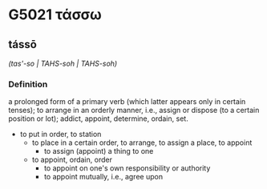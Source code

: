 # G5021 τάσσω

## tássō

_(tas'-so | TAHS-soh | TAHS-soh)_

### Definition

a prolonged form of a primary verb (which latter appears only in certain tenses); to arrange in an orderly manner, i.e., assign or dispose (to a certain position or lot); addict, appoint, determine, ordain, set.

- to put in order, to station
  - to place in a certain order, to arrange, to assign a place, to appoint
    - to assign (appoint) a thing to one
  - to appoint, ordain, order
    - to appoint on one's own responsibility or authority
    - to appoint mutually, i.e., agree upon

